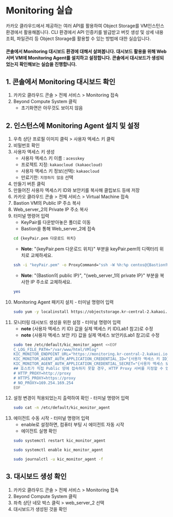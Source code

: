 # Monitoring 실습

카카오 클라우드에서 제공하는 여러 API를 활용하여 Object Storage를 VM인스턴스 환경에서 활용해봅니다. CLI 환경에서 API 인증키를 발급받고 버킷 생성 및 상세 내용 조회, 파일관리 등 Object Storage를 활용할 수 있는 방법에 대한 실습입니다.
#### 콘솔에서 Monitoring 대시보드 환경에 대해서 살펴봅니다. 대시보드 활용을 위해 Web서버 VM에 Monitoring Agent를 설치하고 설정합니다. 콘솔에서 대시보드가 생성되었는지 확인해보는 실습을 진행합니다.


## 1. 콘솔에서 Monitoring 대시보드 확인


1. 카카오 클라우드 콘솔 > 전체 서비스 > Monitoring 접속
2. Beyond Compute System 클릭
    - 초기화면은 아무것도 보이지 않음

## 2. 인스턴스에 Monitoring Agent 설치 및 설정


1. 우측 상단 프로필 이미지 클릭 > 사용자 엑세스 키 클릭
2. 비밀번호 확인
3. 사용자 액세스 키 생성
    - 사용자 엑세스 키 이름 : `acesskey`
    - 프로젝트 지정: `kakaocloud (kakaocloud)`
    - 사용자 액세스 키 정보(선택): `kakaocloud`
    - 만료기한: `지정하지 않음` 선택
4. 만들기 버튼 클릭
5. 만들어진 사용자 엑세스키 ID와 보안키를 복사해 클립보드 등에 저장
6. 카카오 클라우드 콘솔 > 전체 서비스 > Virtual Machine 접속
7. Bastion VM의 Public IP 주소 복사
8. Web_server_2의 Private IP 주소 복사
9. 터미널 명령어 입력
    - KeyPair를 다운받아놓은 폴더로 이동
    - Bastion을 통해 Web_server_2에 접속
    ```bash
    cd {keyPair.pem 다운로드 위치}
    ```
    - **Note**: "{keyPair.pem 다운로드 위치}" 부분을 keyPair.pem의 디렉터리 위치로 교체하세요.
    ```bash 
    ssh -i "keyPair.pem" -o ProxyCommand="ssh -W %h:%p centos@{Bastion의 public IP} -i keyPair.pem" centos@{web_server_2의 private IP}
    ```
    - **Note**: "{Bastion의 public IP}", "{web_server_1의 private IP}" 부분을 복사한 IP 주소로 교체하세요.
    ```bash
    yes
    ```
10. Monitoring Agent 패키지 설치 - 터미널 명령어 입력
    ```bash
    sudo yum -y localinstall https://objectstorage.kr-central-2.kakaoi.io/v1/52867b7dc99d45fb808b5bc874cb5b79/kic-monitoring-agent/package/kic_monitor_agent-0.9.5.x86_64.rpm
    ```
11. 모니터링 대시보드 생성을 위한 설정 - 터미널 명령어 입력
    - **note** {사용자 액세스 키 ID} 값을 실제 액세스 키 ID(Lab1 참고)로 수정
    - **note** {사용자 액세스 보안 키} 값을 실제 액세스 보안키(Lab1 참고)로 수정
    ```bash
    sudo tee /etc/default/kic_monitor_agent <<EOF
    C_LOG_FILE_PATH="/var/www/html/VMlog"
    KIC_MONITOR_ENDPOINT_URL="https://monitoring.kr-central-2.kakaoi.io"
    KIC_MONITOR_AGENT_AUTH_APPLICATION_CREDENTIAL_ID="{사용자 액세스 키 ID}"
    KIC_MONITOR_AGENT_AUTH_APPLICATION_CREDENTIAL_SECRET="{사용자 액세스 보안 키}"
    ## 호스트가 직접 Public 망에 접속하지 못할 경우, HTTP Proxy 서버를 지정할 수 있습니다.
    # HTTP_PROXY=http://proxy
    # HTTPS_PROXY=https://proxy
    # NO_PROXY=169.254.169.254
    EOF
    ```
13. 설정 변경이 적용되었는지 출력하여 확인 - 터미널 명령어 입력
    ```bash
    sudo cat -n /etc/default/kic_monitor_agent
    ```
14. 에이전트 수동 시작 - 터미널 명령어 입력
    - enable로 설정하면, 컴퓨터 부팅 시 에이전트 자동 시작
    - 에이전트 실행 확인
    ```bash
    sudo systemctl restart kic_monitor_agent 
    ```
    ```bash
    sudo systemctl enable kic_monitor_agent 
    ```
    ```bash 
    sudo journalctl -u kic_monitor_agent -f
    ```

## 3. 대시보드 생성 확인


1. 카카오 클라우드 콘솔 > 전체 서비스 > Monitoring 접속
2. Beyond Compute System 클릭
3. 좌측 상단 네모 박스 클릭 > web_server_2 선택
4. 대시보드가 생성된 것을 확인
